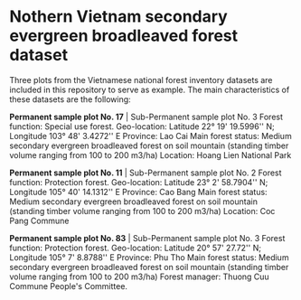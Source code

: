 # Nothern Vietnam secondary evergreen broadleaved forest dataset

Three plots from the Vietnamese national forest inventory datasets are included in this repository to serve as example.
The main characteristics of these datasets are the following:

**Permanent sample plot No. 17** | Sub-Permanent sample plot No. 3
Forest function: Special use forest.
Geo-location: Latitude  22° 19' 19.5996'' N; Longitude 103° 48' 3.4272'' E
Province: Lao Cai 
Main forest status: Medium secondary evergreen broadleaved forest on soil mountain (standing timber volume ranging from 100 to 200 m3/ha)
Location: Hoang Lien National Park

**Permanent sample plot No. 11** | Sub-Permanent sample plot No. 2
Forest function: Protection forest.
Geo-location: Latitude  23° 2' 58.7904'' N; Longitude 105° 40' 14.1312'' E
Province: Cao Bang
Main forest status: Medium secondary evergreen broadleaved forest on soil mountain (standing timber volume ranging from 100 to 200 m3/ha)
Location: Coc Pang Commune

**Permanent sample plot No. 83** | Sub-Permanent sample plot No. 3
Forest function: Protection forest.
Geo-location: Latitude  20° 57' 27.72'' N; Longitude 105° 7' 8.8788'' E
Province: Phu Tho
Main forest status: Medium secondary evergreen broadleaved forest on soil mountain (standing timber volume ranging from 100 to 200 m3/ha)
Forest manager: Thuong Cuu Commune People's Committee.
